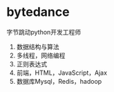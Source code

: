 # bytedance
字节跳动python开发工程师
1. 数据结构与算法
2. 多线程，网络编程
3. 正则表达式
4. 前端，HTML，JavaScript，Ajax
5. 数据库Mysql，Redis，hadoop
